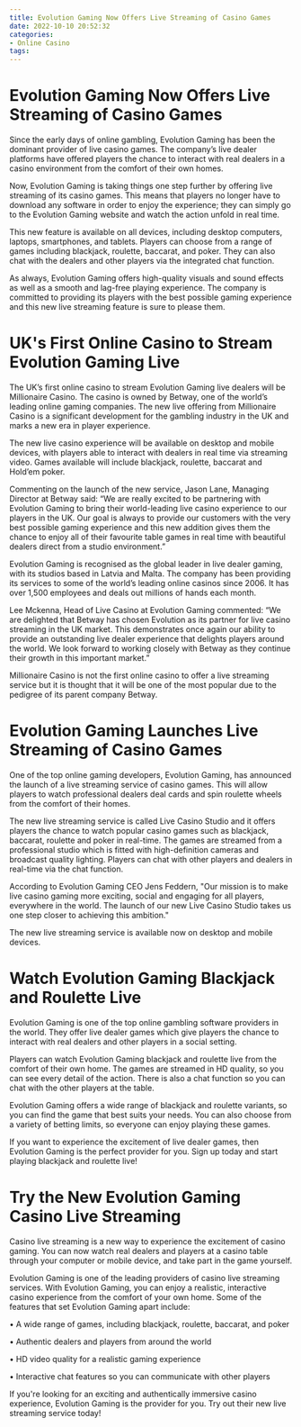 ```yaml
---
title: Evolution Gaming Now Offers Live Streaming of Casino Games
date: 2022-10-10 20:52:32
categories:
- Online Casino
tags:
---
```



#  Evolution Gaming Now Offers Live Streaming of Casino Games

Since the early days of online gambling, Evolution Gaming has been the dominant provider of live casino games. The company’s live dealer platforms have offered players the chance to interact with real dealers in a casino environment from the comfort of their own homes.

Now, Evolution Gaming is taking things one step further by offering live streaming of its casino games. This means that players no longer have to download any software in order to enjoy the experience; they can simply go to the Evolution Gaming website and watch the action unfold in real time.

This new feature is available on all devices, including desktop computers, laptops, smartphones, and tablets. Players can choose from a range of games including blackjack, roulette, baccarat, and poker. They can also chat with the dealers and other players via the integrated chat function.

As always, Evolution Gaming offers high-quality visuals and sound effects as well as a smooth and lag-free playing experience. The company is committed to providing its players with the best possible gaming experience and this new live streaming feature is sure to please them.

#  UK's First Online Casino to Stream Evolution Gaming Live

The UK’s first online casino to stream Evolution Gaming live dealers will be Millionaire Casino. The casino is owned by Betway, one of the world’s leading online gaming companies. The new live offering from Millionaire Casino is a significant development for the gambling industry in the UK and marks a new era in player experience.

The new live casino experience will be available on desktop and mobile devices, with players able to interact with dealers in real time via streaming video. Games available will include blackjack, roulette, baccarat and Hold’em poker.

Commenting on the launch of the new service, Jason Lane, Managing Director at Betway said: “We are really excited to be partnering with Evolution Gaming to bring their world-leading live casino experience to our players in the UK. Our goal is always to provide our customers with the very best possible gaming experience and this new addition gives them the chance to enjoy all of their favourite table games in real time with beautiful dealers direct from a studio environment.”

Evolution Gaming is recognised as the global leader in live dealer gaming, with its studios based in Latvia and Malta. The company has been providing its services to some of the world’s leading online casinos since 2006. It has over 1,500 employees and deals out millions of hands each month.

Lee Mckenna, Head of Live Casino at Evolution Gaming commented: “We are delighted that Betway has chosen Evolution as its partner for live casino streaming in the UK market. This demonstrates once again our ability to provide an outstanding live dealer experience that delights players around the world. We look forward to working closely with Betway as they continue their growth in this important market.”

Millionaire Casino is not the first online casino to offer a live streaming service but it is thought that it will be one of the most popular due to the pedigree of its parent company Betway.

#  Evolution Gaming Launches Live Streaming of Casino Games

One of the top online gaming developers, Evolution Gaming, has announced the launch of a live streaming service of casino games. This will allow players to watch professional dealers deal cards and spin roulette wheels from the comfort of their homes.

The new live streaming service is called Live Casino Studio and it offers players the chance to watch popular casino games such as blackjack, baccarat, roulette and poker in real-time. The games are streamed from a professional studio which is fitted with high-definition cameras and broadcast quality lighting. Players can chat with other players and dealers in real-time via the chat function.

According to Evolution Gaming CEO Jens Feddern, "Our mission is to make live casino gaming more exciting, social and engaging for all players, everywhere in the world. The launch of our new Live Casino Studio takes us one step closer to achieving this ambition."

The new live streaming service is available now on desktop and mobile devices.

#  Watch Evolution Gaming Blackjack and Roulette Live

Evolution Gaming is one of the top online gambling software providers in the world. They offer live dealer games which give players the chance to interact with real dealers and other players in a social setting.

Players can watch Evolution Gaming blackjack and roulette live from the comfort of their own home. The games are streamed in HD quality, so you can see every detail of the action. There is also a chat function so you can chat with the other players at the table.

Evolution Gaming offers a wide range of blackjack and roulette variants, so you can find the game that best suits your needs. You can also choose from a variety of betting limits, so everyone can enjoy playing these games.

If you want to experience the excitement of live dealer games, then Evolution Gaming is the perfect provider for you. Sign up today and start playing blackjack and roulette live!

#  Try the New Evolution Gaming Casino Live Streaming

Casino live streaming is a new way to experience the excitement of casino gaming. You can now watch real dealers and players at a casino table through your computer or mobile device, and take part in the game yourself.

 Evolution Gaming is one of the leading providers of casino live streaming services. With Evolution Gaming, you can enjoy a realistic, interactive casino experience from the comfort of your own home. Some of the features that set Evolution Gaming apart include:

• A wide range of games, including blackjack, roulette, baccarat, and poker

• Authentic dealers and players from around the world

• HD video quality for a realistic gaming experience

• Interactive chat features so you can communicate with other players

If you're looking for an exciting and authentically immersive casino experience, Evolution Gaming is the provider for you. Try out their new live streaming service today!